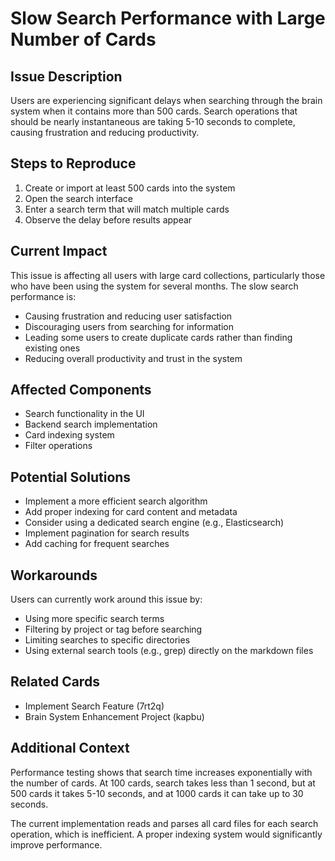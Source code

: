 # Slow Search Performance with Large Number of Cards

<!--
id:: oggd9
card:: Slow Search Performance with Large Number of Cards
description:: Search functionality becomes very slow when the system contains many cards
project:: system_improvement
priority:: high
impact:: high
frequency:: daily
assignee:: @developer
created:: 2023-06-20T15:45:00Z
status:: TODO
tags:: #pain_point #performance #search
-->

## Issue Description
Users are experiencing significant delays when searching through the brain system when it contains more than 500 cards. Search operations that should be nearly instantaneous are taking 5-10 seconds to complete, causing frustration and reducing productivity.

## Steps to Reproduce
1. Create or import at least 500 cards into the system
2. Open the search interface
3. Enter a search term that will match multiple cards
4. Observe the delay before results appear

## Current Impact
This issue is affecting all users with large card collections, particularly those who have been using the system for several months. The slow search performance is:
- Causing frustration and reducing user satisfaction
- Discouraging users from searching for information
- Leading some users to create duplicate cards rather than finding existing ones
- Reducing overall productivity and trust in the system

## Affected Components
- Search functionality in the UI
- Backend search implementation
- Card indexing system
- Filter operations

## Potential Solutions
- Implement a more efficient search algorithm
- Add proper indexing for card content and metadata
- Consider using a dedicated search engine (e.g., Elasticsearch)
- Implement pagination for search results
- Add caching for frequent searches

## Workarounds
Users can currently work around this issue by:
- Using more specific search terms
- Filtering by project or tag before searching
- Limiting searches to specific directories
- Using external search tools (e.g., grep) directly on the markdown files

## Related Cards
- Implement Search Feature (7rt2q)
- Brain System Enhancement Project (kapbu)

## Additional Context
Performance testing shows that search time increases exponentially with the number of cards. At 100 cards, search takes less than 1 second, but at 500 cards it takes 5-10 seconds, and at 1000 cards it can take up to 30 seconds.

The current implementation reads and parses all card files for each search operation, which is inefficient. A proper indexing system would significantly improve performance. 